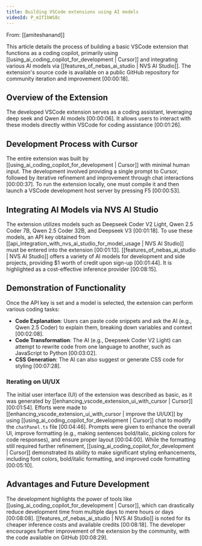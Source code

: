 ```yaml
---
title: Building VSCode extensions using AI models
videoId: P_mIfIbWS8c
---
```


From: [[amiteshanand]] <br/> 

This article details the process of building a basic VSCode extension that functions as a coding copilot, primarily using [[using_ai_coding_copilot_for_development | Cursor]] and integrating various AI models via [[features_of_nebas_ai_studio | NVS AI Studio]]. The extension's source code is available on a public GitHub repository for community iteration and improvement <a class="yt-timestamp" data-t="00:00:18">[00:00:18]</a>.

## Overview of the Extension

The developed VSCode extension serves as a coding assistant, leveraging deep seek and Qwen AI models <a class="yt-timestamp" data-t="00:00:06">[00:00:06]</a>. It allows users to interact with these models directly within VSCode for coding assistance <a class="yt-timestamp" data-t="00:01:26">[00:01:26]</a>.

## Development Process with Cursor

The entire extension was built by [[using_ai_coding_copilot_for_development | Cursor]] with minimal human input. The development involved providing a single prompt to Cursor, followed by iterative refinement and improvement through chat interactions <a class="yt-timestamp" data-t="00:00:37">[00:00:37]</a>.
To run the extension locally, one must compile it and then launch a VSCode development host server by pressing F5 <a class="yt-timestamp" data-t="00:00:53">[00:00:53]</a>.

## Integrating AI Models via NVS AI Studio

The extension utilizes models such as Deepseek Coder V2 Light, Qwen 2.5 Coder 7B, Qwen 2.5 Coder 32B, and Deepseek V3 <a class="yt-timestamp" data-t="00:01:18">[00:01:18]</a>. To use these models, an API key obtained from [[api_integration_with_nvs_ai_studio_for_model_usage | NVS AI Studio]] must be entered into the extension <a class="yt-timestamp" data-t="00:01:13">[00:01:13]</a>. [[features_of_nebas_ai_studio | NVS AI Studio]] offers a variety of AI models for development and side projects, providing $1 worth of credit upon sign-up <a class="yt-timestamp" data-t="00:01:44">[00:01:44]</a>. It is highlighted as a cost-effective inference provider <a class="yt-timestamp" data-t="00:08:15">[00:08:15]</a>.

## Demonstration of Functionality

Once the API key is set and a model is selected, the extension can perform various coding tasks:

*   **Code Explanation**: Users can paste code snippets and ask the AI (e.g., Qwen 2.5 Coder) to explain them, breaking down variables and context <a class="yt-timestamp" data-t="00:02:08">[00:02:08]</a>.
*   **Code Transformation**: The AI (e.g., Deepseek Coder V2 Light) can attempt to rewrite code from one language to another, such as JavaScript to Python <a class="yt-timestamp" data-t="00:03:02">[00:03:02]</a>.
*   **CSS Generation**: The AI can also suggest or generate CSS code for styling <a class="yt-timestamp" data-t="00:07:28">[00:07:28]</a>.

### Iterating on UI/UX

The initial user interface (UI) of the extension was described as basic, as it was generated by [[enhancing_vscode_extension_ui_with_cursor | Cursor]] <a class="yt-timestamp" data-t="00:01:54">[00:01:54]</a>. Efforts were made to [[enhancing_vscode_extension_ui_with_cursor | improve the UI/UX]] by using [[using_ai_coding_copilot_for_development | Cursor]] chat to modify the `chatPanel.ts` file <a class="yt-timestamp" data-t="00:04:46">[00:04:46]</a>. Prompts were given to enhance the overall UI, improve formatting (e.g., making sentences bold/italic, picking colors for code responses), and ensure proper layout <a class="yt-timestamp" data-t="00:04:00">[00:04:00]</a>. While the formatting still required further refinement, [[using_ai_coding_copilot_for_development | Cursor]] demonstrated its ability to make significant styling enhancements, including font colors, bold/italic formatting, and improved code formatting <a class="yt-timestamp" data-t="00:05:10">[00:05:10]</a>.

## Advantages and Future Development

The development highlights the power of tools like [[using_ai_coding_copilot_for_development | Cursor]], which can drastically reduce development time from multiple days to mere hours or days <a class="yt-timestamp" data-t="00:08:08">[00:08:08]</a>. [[features_of_nebas_ai_studio | NVS AI Studio]] is noted for its cheaper inference costs and available credits <a class="yt-timestamp" data-t="00:08:18">[00:08:18]</a>. The developer encourages further improvement of the extension by the community, with the code available on GitHub <a class="yt-timestamp" data-t="00:08:29">[00:08:29]</a>.